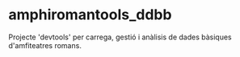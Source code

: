 # amphiromantools_ddbb
Projecte 'devtools' per carrega, gestió i anàlisis de dades bàsiques d'amfiteatres romans. 
